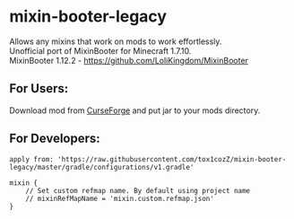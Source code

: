 # mixin-booter-legacy
Allows any mixins that work on mods to work effortlessly.<br>
Unofficial port of MixinBooter for Minecraft 1.7.10.<br>
MixinBooter 1.12.2 - https://github.com/LoliKingdom/MixinBooter

## For Users:
Download mod from [CurseForge](https://www.curseforge.com/minecraft/mc-mods/mixinbooterlegacy) and put jar to your mods directory.<br>

## For Developers:

```
apply from: 'https://raw.githubusercontent.com/tox1cozZ/mixin-booter-legacy/master/gradle/configurations/v1.gradle'

mixin {
    // Set custom refmap name. By default using project name
    // mixinRefMapName = 'mixin.custom.refmap.json'
}
```
